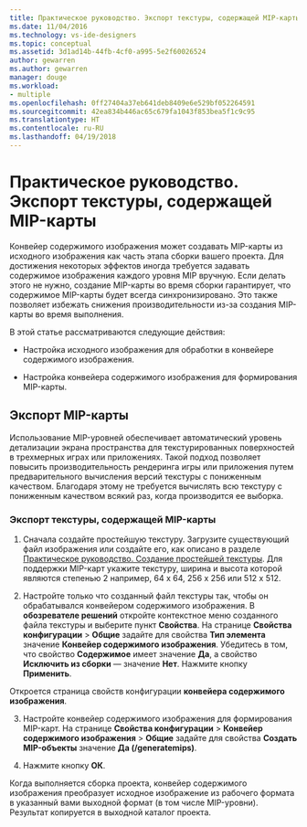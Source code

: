 ```yaml
---
title: Практическое руководство. Экспорт текстуры, содержащей MIP-карты
ms.date: 11/04/2016
ms.technology: vs-ide-designers
ms.topic: conceptual
ms.assetid: 3d1ad14b-44fb-4cf0-a995-5e2f60026524
author: gewarren
ms.author: gewarren
manager: douge
ms.workload:
- multiple
ms.openlocfilehash: 0ff27404a37eb641deb8409e6e529bf052264591
ms.sourcegitcommit: 42ea834b446ac65c679fa1043f853bea5f1c9c95
ms.translationtype: HT
ms.contentlocale: ru-RU
ms.lasthandoff: 04/19/2018
---
```

# <a name="how-to-export-a-texture-that-contains-mipmaps"></a>Практическое руководство. Экспорт текстуры, содержащей MIP-карты

Конвейер содержимого изображения может создавать MIP-карты из исходного изображения как часть этапа сборки вашего проекта. Для достижения некоторых эффектов иногда требуется задавать содержимое изображения каждого уровня MIP вручную. Если делать этого не нужно, создание MIP-карты во время сборки гарантирует, что содержимое MIP-карты будет всегда синхронизировано. Это также позволяет избежать снижения производительности из-за создания MIP-карты во время выполнения.

В этой статье рассматриваются следующие действия:

- Настройка исходного изображения для обработки в конвейере содержимого изображения.

- Настройка конвейера содержимого изображения для формирования MIP-карты.

## <a name="export-mipmaps"></a>Экспорт MIP-карты

Использование MIP-уровней обеспечивает автоматический уровень детализации экрана пространства для текстурированных поверхностей в трехмерных играх или приложениях. Такой подход позволяет повысить производительность рендеринга игры или приложения путем предварительного вычисления версий текстуры с пониженным качеством. Благодаря этому не требуется вычислять всю текстуру с пониженным качеством всякий раз, когда производится ее выборка.

### <a name="to-export-a-texture-that-has-mipmaps"></a>Экспорт текстуры, содержащей MIP-карты

1.  Сначала создайте простейшую текстуру. Загрузите существующий файл изображения или создайте его, как описано в разделе [Практическое руководство. Создание простейшей текстуры](../designers/how-to-create-a-basic-texture.md). Для поддержки MIP-карт укажите текстуру, ширина и высота которой являются степенью 2 например, 64 x 64, 256 x 256 или 512 x 512.

2.  Настройте только что созданный файл текстуры так, чтобы он обрабатывался конвейером содержимого изображения. В **обозревателе решений** откройте контекстное меню созданного файла текстуры и выберите пункт **Свойства**. На странице **Свойства конфигурации** > **Общие** задайте для свойства **Тип элемента** значение **Конвейер содержимого изображения**. Убедитесь в том, что свойство **Содержимое** имеет значение **Да**, а свойство **Исключить из сборки** — значение **Нет**. Нажмите кнопку **Применить**.

   Откроется страница свойств конфигурации **конвейера содержимого изображения**.

3.  Настройте конвейер содержимого изображения для формирования MIP-карт. На странице **Свойства конфигурации** > **Конвейер содержимого изображения** > **Общие** задайте для свойства **Создать MIP-объекты** значение **Да (/generatemips)**.

4.  Нажмите кнопку **ОК**.

Когда выполняется сборка проекта, конвейер содержимого изображения преобразует исходное изображение из рабочего формата в указанный вами выходной формат (в том числе MIP-уровни). Результат копируется в выходной каталог проекта.